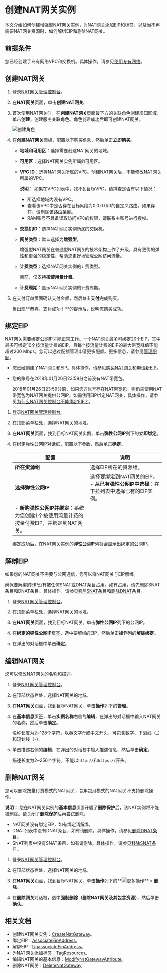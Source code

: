 # 创建NAT网关实例

本文介绍如何创建增强型NAT网关实例，为NAT网关添加EIP和标签，以及当不再需要NAT网关资源时，如何解绑EIP和删除NAT网关。

## 前提条件

您已经创建了专有网络VPC和交换机。具体操作，请参见[使用专有网络](/intl.zh-CN/专有网络和交换机/使用专有网络.md)。

## 创建NAT网关

1.  登录[NAT网关管理控制台](https://vpc.console.aliyun.com/nat)。

2.  在**NAT网关**页面，单击**创建NAT网关**。

3.  首次使用NAT网关时，在**创建NAT网关**页面最下方的关联角色创建须知区域，单击**创建**，创建服务关联角色。角色创建成功后即可创建NAT网关。

    ![创建角色](https://static-aliyun-doc.oss-accelerate.aliyuncs.com/assets/img/zh-CN/9503170161/p225001.png)

4.  在**创建NAT网关**面板，配置以下购买信息，然后单击**立即购买**。

    -   **地域和可用区**：选择需要创建NAT网关的地域。
    -   **可用区**：选择NAT网关实例所属的可用区。
    -   **VPC ID**：选择NAT网关所属的VPC。创建NAT网关后，不能修改NAT网关所属的VPC。

        **说明：** 如果在VPC列表中，找不到目标VPC，请排查是否有以下情况：

        -   所选择地域内没有VPC。
        -   查看该VPC中是否存在目标网段为0.0.0.0/0的自定义路由。如果存在，请删除该路由条目。
        -   RAM账号不具备读取访问VPC的权限，请联系主账号进行授权。
    -   **交换机ID**：选择NAT网关实例所属的交换机。
    -   **网关类型**：默认选择为**增强型**。

        增强型NAT网关在普通型NAT网关的技术架构上作了升级，具有更优的弹性和更强的稳定性，帮助您更好地管理公网访问流量。

    -   **计费类型**：选择NAT网关实例的计费类型。

        目前，仅支持**按使用量计费**。

    -   **计费周期**：显示NAT网关实例的计费周期。
5.  在支付订单页面确认支付金额，然后单击**支付**完成购买。

    当出现**恭喜，支付成功！**的提示后，说明您购买成功。


## 绑定EIP

NAT网关需要绑定公网IP才能正常工作。一个NAT网关最多可绑定20个EIP，其中最多可绑定10个按流量计费的EIP，且每个按流量计费的EIP的最大带宽峰值不能超过200 Mbps。您可以通过配额管理申请更多配额。更多信息，请参见[管理配额](/intl.zh-CN/通用配置/管理配额.md)。



-   您已经创建了NAT网关和EIP。具体操作，请参见[购买NAT网关](/intl.zh-CN/购买指南/购买NAT网关.md)和[申请新EIP](/intl.zh-CN/用户指南/申请EIP/申请新EIP.md)。
-   您的账号在2018年01月26日23:59分之前没有NAT带宽包。

    2018年01月26日23:59分前，如果您的账号存在NAT带宽包，则仍需使用NAT带宽包为NAT网关提供公网IP。如需使用EIP绑定NAT网关，具体操作，请参见[为什么NAT网关控制台不能绑定EIP？]()。


1.  登录[NAT网关管理控制台](https://vpc.console.aliyun.com/nat)。

2.  在顶部菜单栏处，选择NAT网关的地域。

3.  在**NAT网关**页面，找到目标NAT网关实例，单击**弹性公网IP**列下的**立即绑定**。

4.  在绑定弹性公网IP对话框，配置以下参数，然后单击**确定**。

    |配置|说明|
    |--|--|
    |**所在资源组**|选择EIP所在的资源组。|
    |**选择弹性公网IP**|选择要绑定到NAT网关的EIP。    -   **从已有弹性公网IP中选择**：在下拉列表中选择已有的EIP实例。
    -   **新购弹性公网IP并绑定**：系统为您创建1个按使用流量计费的按量付费EIP，并绑定到NAT网关。 |

    绑定成功后，在NAT网关实例的**弹性公网IP**列将会显示出绑定的公网IP。


## 解绑EIP

如果您的NAT网关不需要与公网通信，您可以将NAT网关与EIP解绑。

确保要解绑的EIP没有被任何SNAT或DNAT条目占用。如有占用，请先删除SNAT条目和DNAT条目。具体操作，请参见[移除SNAT条目](/intl.zh-CN/基本功能操作/创建SNAT实现访问公网服务.md)和[删除DNAT条目](/intl.zh-CN/基本功能操作/创建DNAT提供公网服务.md)。

1.  登录[NAT网关管理控制台](https://vpc.console.aliyun.com/nat)。

2.  在顶部菜单栏处，选择NAT网关的地域。

3.  在**NAT网关**页面，找到目标NAT网关，单击**弹性公网IP**列下的公网IP。

4.  在**绑定的弹性公网IP**页签，选中要解绑的EIP，然后单击**操作**列的**解除绑定**。

5.  在弹出的对话框中单击**确定**。


## 编辑NAT网关

您可以修改NAT网关的名称和描述。

1.  登录[NAT网关管理控制台](https://vpc.console.aliyun.com/nat)。

2.  在顶部状态栏处，选择NAT网关的地域。

3.  在**NAT网关**页面，找到目标NAT网关，单击**操作**列下的**管理**。

4.  在**基本信息**页签，单击**实例名称**右侧的**编辑**，在弹出的对话框中输入NAT网关的名称，然后单击**确定**。

    名称长度为2~128个字符，以英文字母或中文开头，可包含数字、下划线（\_）和短划线（-）。

5.  单击描述右侧的**编辑**，在弹出的对话框中输入描述信息，然后单击**确定**。

    描述长度为2~256个字符，不能以`http://`和`https://`开头。


## 删除NAT网关

您可以删除按量付费模式的NAT网关，包年包月模式的NAT网关不支持删除操作。

**说明：** 您在NAT网关实例的**基本信息**页面开启了**删除保护**后，该NAT实例将不能被删除。请关闭了**删除保护**后再尝试删除。

-   NAT网关没有绑定EIP，如有绑定请解绑。
-   DNAT列表中没有DNAT条目，如有请删除。具体操作，请参见[删除DNAT条目](/intl.zh-CN/基本功能操作/创建DNAT提供公网服务.md)。
-   SNAT列表中没有SNAT条目，如有请删除。具体操作，请参见[移除SNAT条目](/intl.zh-CN/基本功能操作/创建SNAT实现访问公网服务.md)。

1.  登录[NAT网关管理控制台](https://vpc.console.aliyun.com/nat)。

2.  在顶部状态栏处，选择NAT网关的地域。

3.  在**NAT网关**页面，找到目标NAT网关，单击**操作**列下的**![更多操作](https://static-aliyun-doc.oss-accelerate.aliyuncs.com/assets/img/zh-CN/2570920261/p103337.png)** \> **删除**。

4.  在**删除网关**对话框，选中**强制删除（删除NAT网关及其包含资源）**，然后单击**确认**。


## 相关文档

-   创建NAT网关实例：[CreateNatGateway](/intl.zh-CN/API参考/NAT网关/CreateNatGateway.md)。
-   绑定EIP：[AssociateEipAddress](/intl.zh-CN/API参考/弹性公网IP/AssociateEipAddress.md)。
-   解绑EIP：[UnassociateEipAddress](/intl.zh-CN/API参考/弹性公网IP/UnassociateEipAddress.md)。
-   为NAT网关添加标签：[TagResources](/intl.zh-CN/API参考/标签/TagResources.md)。
-   编辑NAT网关的基本信息：[ModifyNatGatewayAttribute](/intl.zh-CN/API参考/NAT网关/ModifyNatGatewayAttribute.md)。
-   删除NAT网关：[DeleteNatGateway](/intl.zh-CN/API参考/NAT网关/DeleteNatGateway.md)

